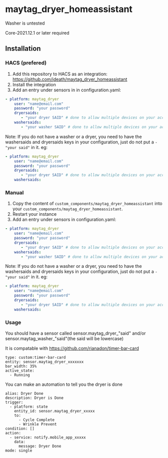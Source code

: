 # maytag_dryer_homeassistant


Washer is untested

Core-2021.12.1 or later required

## Installation

### HACS (prefered)

1. Add this repository to HACS as an integration: https://github.com/jdeath/maytag_dryer_homeassistant
1. Install the integration
1. Add an entry under sensors in in configuration.yaml:

```yaml
- platform: maytag_dryer
    user: "name@email.com"
    password: "your password"
    dryersaids:
       - "your dryer SAID" # done to allow multiple devices on your account. Use uppercase letters, use the "SAID" shown in the maytag app
    washersaids:
       - "your washer SAID" # done to allow multiple devices on your account. Use uppercase letters, use the "SAID" shown in the maytag app
```
Note: If you do not have a washer or a dryer, you need to have the washersaids and dryersaids keys in your configuration, just do not put a ```- "your said"``` in it. eg:
```yaml
- platform: maytag_dryer
    user: "name@email.com"
    password: "your password"
    dryersaids:
       - "your dryer SAID" # done to allow multiple devices on your account. Use uppercase letters, use the "SAID" shown in the maytag app
    washersaids:
```


### Manual

1. Copy the content of `custom_components/maytag_dryer_homeassistant` into your `custom_components/maytag_dryer_homeassistant`.
1. Restart your instance
1. Add an entry under sensors in configuration.yaml:

```yaml
- platform: maytag_dryer
    user: "name@email.com"
    password: "your password"
    dryersaids:
       - "your dryer SAID" # done to allow multiple devices on your account. Use uppercase letters, use the "SAID" shown in the maytag app
    washersaids:
       - "your washer SAID" # done to allow multiple devices on your account. Use uppercase letters, use the "SAID" shown in the maytag app
```
Note: If you do not have a washer or a dryer, you need to have the washersaids and dryersaids keys in your configuration, just do not put a ```- "your said"``` in it. eg:

```yaml
- platform: maytag_dryer
    user: "name@email.com"
    password: "your password"
    dryersaids:
       - "your dryer SAID" # done to allow multiple devices on your account. Use uppercase letters, use the "SAID" shown in the maytag app
    washersaids:
```

### Usage
You should have a sensor called sensor.maytag_dryer_"said" and/or sensor.maytag_washer_"said"(the said will be lowercase)

It is compatable with https://github.com/rianadon/timer-bar-card

```
type: custom:timer-bar-card
entity: sensor.maytag_dryer_xxxxxxx
bar_width: 35%
active_state:
  - Running
```

You can make an automation to tell you the dryer is done
```
alias: Dryer Done
description: Dryer is Done
trigger:
  - platform: state
    entity_id: sensor.maytag_dryer_xxxxx
    to:
      - Cycle Complete
      - Wrinkle Prevent
condition: []
action:
  - service: notify.mobile_app_xxxxx
    data:
      message: Dryer Done
mode: single
```
